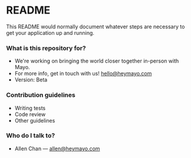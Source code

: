 # README #

This README would normally document whatever steps are necessary to get your application up and running.

### What is this repository for? ###

* We're working on bringing the world closer together in-person with Mayo. 
* For more info, get in touch with us! hello@heymayo.com
* Version: Beta

### Contribution guidelines ###

* Writing tests
* Code review
* Other guidelines

### Who do I talk to? ###

* Allen Chan — allen@heymayo.com
